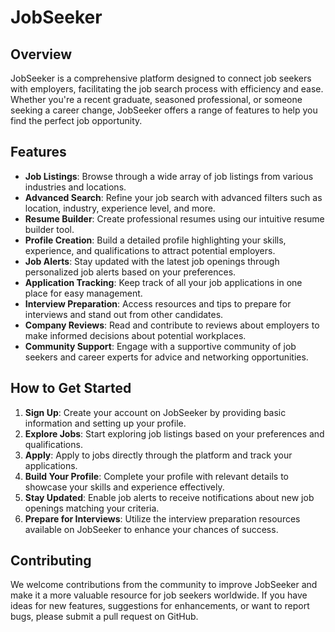 # JobSeeker

## Overview

JobSeeker is a comprehensive platform designed to connect job seekers with employers, facilitating the job search process with efficiency and ease. Whether you're a recent graduate, seasoned professional, or someone seeking a career change, JobSeeker offers a range of features to help you find the perfect job opportunity.

## Features

- **Job Listings**: Browse through a wide array of job listings from various industries and locations.
- **Advanced Search**: Refine your job search with advanced filters such as location, industry, experience level, and more.
- **Resume Builder**: Create professional resumes using our intuitive resume builder tool.
- **Profile Creation**: Build a detailed profile highlighting your skills, experience, and qualifications to attract potential employers.
- **Job Alerts**: Stay updated with the latest job openings through personalized job alerts based on your preferences.
- **Application Tracking**: Keep track of all your job applications in one place for easy management.
- **Interview Preparation**: Access resources and tips to prepare for interviews and stand out from other candidates.
- **Company Reviews**: Read and contribute to reviews about employers to make informed decisions about potential workplaces.
- **Community Support**: Engage with a supportive community of job seekers and career experts for advice and networking opportunities.

## How to Get Started

1. **Sign Up**: Create your account on JobSeeker by providing basic information and setting up your profile.
2. **Explore Jobs**: Start exploring job listings based on your preferences and qualifications.
3. **Apply**: Apply to jobs directly through the platform and track your applications.
4. **Build Your Profile**: Complete your profile with relevant details to showcase your skills and experience effectively.
5. **Stay Updated**: Enable job alerts to receive notifications about new job openings matching your criteria.
6. **Prepare for Interviews**: Utilize the interview preparation resources available on JobSeeker to enhance your chances of success.

## Contributing

We welcome contributions from the community to improve JobSeeker and make it a more valuable resource for job seekers worldwide. If you have ideas for new features, suggestions for enhancements, or want to report bugs, please  submit a pull request on GitHub.

